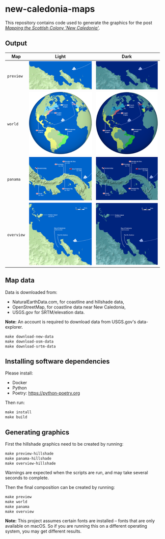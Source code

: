 # new-caledonia-maps

This repository contains code used to generate the graphics for the post [_Mapping the Scottish Colony 'New Caledonia'_](http://leifgehrmann.com/2023/04/02/mapping-new-caledonia/). 

## Output

| Map        | Light                           | Dark                           |
|------------|---------------------------------|--------------------------------|
| `preview`  | ![](example/preview-light.svg)  | ![](example/preview-dark.svg)  |
| `world`    | ![](example/world-light.svg)    | ![](example/world-dark.svg)    |
| `panama`   | ![](example/panama-light.svg)   | ![](example/panama-dark.svg)   |
| `overview` | ![](example/overview-light.svg) | ![](example/overview-dark.svg) |

## Map data

Data is downloaded from:

* NaturalEarthData.com, for coastline and hillshade data,
* OpenStreetMap, for coastline data near New Caledonia,
* USGS.gov for SRTM/elevation data.

**Note:** An account is required to download data from USGS.gov's data-explorer. 

```commandline
make download-new-data
make download-osm-data
make download-srtm-data
```

## Installing software dependencies

Please install:

* Docker
* Python
* Poetry: https://python-poetry.org

Then run:

```commandline
make install
make build
```

## Generating graphics

First the hillshade graphics need to be created by running:

```commandline
make preview-hillshade
make panama-hillshade
make overview-hillshade
```

Warnings are expected when the scripts are run, and may take several seconds to complete.

Then the final composition can be created by running:

```commandline
make preview
make world
make panama
make overview
```

**Note:** This project assumes certain fonts are installed – fonts that are only available on macOS.
So if you are running this on a different operating system, you may get different results.
